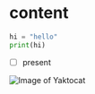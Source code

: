 # content


```py
hi = "hello"
print(hi)
```

- [ ] present

![Image of Yaktocat](https://octodex.github.com/images/yaktocat.png)

